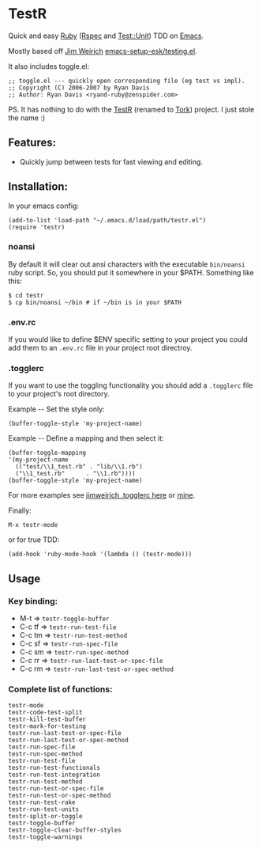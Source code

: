 TestR
=====

Quick and easy [Ruby](http://www.ruby-lang.org/en/)
([Rspec](http://rspec.info/) and
[Test::Unit](http://ruby-doc.org/stdlib-1.9.3/libdoc/test/unit/rdoc/Test/Unit.html))
TDD on [Emacs](http://www.gnu.org/software/emacs/).

Mostly based off [Jim Weirich](https://github.com/jimweirich)
[emacs-setup-esk/testing.el](https://github.com/jimweirich/emacs-setup-esk/blob/master/testing.el).

It also includes toggle.el:

    ;; toggle.el --- quickly open corresponding file (eg test vs impl).
    ;; Copyright (C) 2006-2007 by Ryan Davis
    ;; Author: Ryan Davis <ryand-ruby@zenspider.com>

PS. It has nothing to do with the
[TestR](https://github.com/sunaku/testr) (renamed to
[Tork](https://github.com/sunaku/tork)) project. I just stole the name
:)

## Features:

* Quickly jump between tests for fast viewing and editing.

## Installation:

In your emacs config:

    (add-to-list 'load-path "~/.emacs.d/load/path/testr.el")
    (require 'testr)

### noansi

By default it will clear out ansi characters with the executable
`bin/noansi` ruby script. So, you should put it somewhere in your
$PATH. Something like this:

    $ cd testr
    $ cp bin/noansi ~/bin # if ~/bin is in your $PATH

### .env.rc
    
If you would like to define $ENV specific setting to your project you
could add them to an `.env.rc` file in your project root directroy.

### .togglerc

If you want to use the toggling functionality you should add a
`.togglerc` file to your project's root directory.

Example -- Set the style only:

    (buffer-toggle-style 'my-project-name)

Example -- Define a mapping and then select it:

    (buffer-toggle-mapping
    '(my-project-name    
      (("test/\\1_test.rb" . "lib/\\1.rb")
      ("\\1_test.rb"      . "\\1.rb"))))
    (buffer-toggle-style 'my-project-name)

For more examples see [jimweirich .togglerc
here](https://github.com/jimweirich/Given/blob/master/.togglerc) or
[mine](https://github.com/jpablobr/ttycoke/blob/master/.togglerc).

Finally:

    M-x testr-mode

or for true TDD:

    (add-hook 'ruby-mode-hook '(lambda () (testr-mode)))

## Usage

### Key binding:

* M-t     => `testr-toggle-buffer`
* C-c tf  => `testr-run-test-file`
* C-c tm  => `testr-run-test-method`
* C-c sf  => `testr-run-spec-file`
* C-c sm  => `testr-run-spec-method`
* C-c rr  => `testr-run-last-test-or-spec-file`
* C-c rm  => `testr-run-last-test-or-spec-method`

### Complete list of functions:

    testr-mode
    testr-code-test-split
    testr-kill-test-buffer
    testr-mark-for-testing
    testr-run-last-test-or-spec-file
    testr-run-last-test-or-spec-method
    testr-run-spec-file
    testr-run-spec-method
    testr-run-test-file
    testr-run-test-functionals
    testr-run-test-integration
    testr-run-test-method
    testr-run-test-or-spec-file
    testr-run-test-or-spec-method
    testr-run-test-rake
    testr-run-test-units
    testr-split-or-toggle
    testr-toggle-buffer
    testr-toggle-clear-buffer-styles
    testr-toggle-warnings
